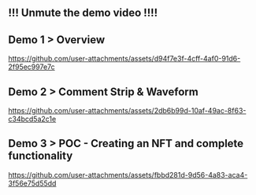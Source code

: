 
## !!! Unmute the demo video !!!!

## Demo 1 > Overview

https://github.com/user-attachments/assets/d94f7e3f-4cff-4af0-91d6-2f95ec997e7c


## Demo 2 > Comment Strip & Waveform 

https://github.com/user-attachments/assets/2db6b99d-10af-49ac-8f63-c34bcd5a2c1e

## Demo 3 > POC - Creating an NFT and complete functionality 


https://github.com/user-attachments/assets/fbbd281d-9d56-4a83-aca4-3f56e75d55dd

